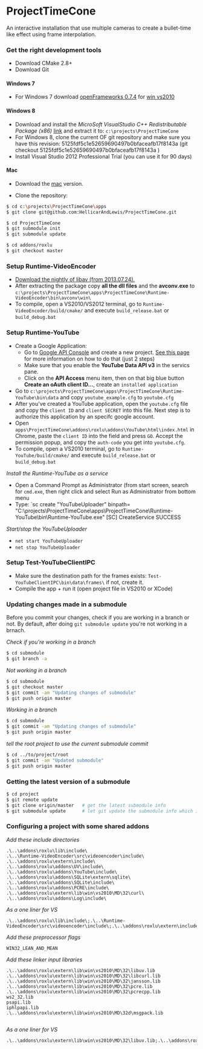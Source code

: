 ProjectTimeCone
===============

An interactive installation that use multiple cameras to create a bullet-time like effect using frame interpolation.

### Get the right development tools
 - Download CMake 2.8+
 - Download Git 

#### Windows 7
- For Windows 7 download [openFrameworks 0.7.4](http://www.openframeworks.cc/download) for  [win vs2010](http://www.openframeworks.cc/versions/v0.7.4/of_v0.7.4_vs2010_release.zip)

#### Windows 8
 - Download and install the _MicroSoft VisualStudio C++ Redistributable Package (x86)_ [link](http://www.microsoft.com/en-us/download/details.aspx?id=5555) and extract it to: `c:\projects\ProjectTimeCone`
 - For Windows 8, clone the current OF git repository and make sure you have this revision: 5125fdf5c1e52659690497b0bfaceafb17f8143a (git checkout 5125fdf5c1e52659690497b0bfaceafb17f8143a )
 - Install Visual Studio 2012 Professional Trial (you can use it for 90 days)

#### Mac
 - Download the [mac](http://www.openframeworks.cc/versions/v0.7.4/of_v0.7.4_osx_release.zip) version. 

- Clone the repository:

````sh
$ cd c:\projects\ProjectTimeCone\apps
$ git clone git@github.com:HellicarAndLewis/ProjectTimeCone.git

$ cd ProjectTimeCone
$ git submodule init
$ git submodule update

$ cd addons/roxlu
$ git checkout master

````

### Setup Runtime-VideoEncoder

- [Download the nightly of libav (from 2013.07.24).](http://win32.libav.org/win32/libav-win32-20130724.7z)
- After extracting the package copy **all the dll files** and the **avconv.exe** to `c:\projects\ProjectTimeCone\apps\ProjectTimeCone\Runtime-VideoEncoder\bin\avconv\win\`
- To compile, open a VS2010/VS2012 terminal, go to `Runtime-VideoEncoder/build/cmake/` and execute `build_release.bat` or `build_debug.bat`


### Setup Runtime-YouTube

- Create a Google Application:
  - Go to [Google API Console](https://code.google.com/apis/console) and create a new project. [See this page](https://developers.google.com/youtube/registering_an_application) for more information on how to do that (just 2 steps)
  - Make sure that you enable the **YouTube Data API v3** in the servics pane.
  - Click on the **API Access** menu item, then on that big blue button **Create an oAuth client ID...**, create an `installed application`
- Go to `c:\projects\ProjectTimeCone\apps\ProjectTimeCone\Runtime-YouTube\bin\data` and copy `youtube_example.cfg` to `youtube.cfg`
- After you've created a YouTube application, open the `youtube.cfg` file and copy the `client ID` and `client SECRET` into this file. Next step is to authorize this application by an specifc google account. 
- Open `apps\ProjectTimeCone\addons\roxlu\addons\YouTube\html\index.html` in Chrome, paste the `client ID` into the field and press `GO`. Accept the permission popup, and copy the `auth-code` you get into `youtube.cfg`.
- To compile, open a VS2010 terminal, go to `Runtime-YouTube/build/cmake/` and execute `build_release.bat` or `build_debug.bat`

_Install the Runtime-YouTube as a service_
- Open a Command Prompt as Administrator (from start screen, search for `cmd.exe`, then right click and select Run as Administrator from bottom menu
- Type: `sc create "YouTubeUploader" binpath= "C:\projects\ProjectTimeCone\apps\ProjectTimeCone\Runtime-YouTube\bin\Runtime-YouTube.exe"
  [SC] CreateService SUCCESS

_Start/stop the YouTubeUploader_
- `net start YouTubeUploader`
- `net stop YouTubeUploader`

### Setup Test-YouTubeClientIPC

- Make sure the destination path for the frames exists: `Test-YouTubeClientIPC\bin\data\frames\` if not, create it.
- Compile the app + run it (open project file in VS2010 or XCode)

### Updating changes made in a submodule

Before you commit your changes, check if you are working in a branch or not. By default,
after doing `git submodule update` you're not working in a brnach. 

_Check if you're working in a branch_

````sh
$ cd submodule
$ git branch -a
````

_Not working in a branch_

````sh
$ cd submodule
$ git checkout master
$ git commit -am "Updating changes of submodule"
$ git push origin master
````

_Working in a branch_

````sh
$ cd submodule
$ git commit -am "Updating changes of submodule"
$ git push origin master
````

_tell the root project to use the current submodule commit_
```sh
$ cd ../to/project/root
$ git commit -am "Updated submodule"
$ git push origin master
````
  
### Getting the latest version of a submodule

````sh
$ cd project
$ git remote update
$ git clone origin/master   # get the latest submodule info
$ git submodule update      # let git update the submodule info which is stored in the root project
````

### Configuring a project with some shared addons

_Add these include directories_

````
.\..\addons\roxlu\lib\include\
.\..\Runtime-VideoEncoder\src\videoencoder\include\
.\..\addons\roxlu\extern\include\
.\..\addons\roxlu\addons\UV\include\
.\..\addons\roxlu\addons\YouTube\include\
.\..\addons\roxlu\addons\SQLite\extern\sqlite\
.\..\addons\roxlu\addons\SQLite\include\
.\..\addons\roxlu\addons\PCRE\include\
.\..\addons\roxlu\extern\lib\win\vs2010\MD\32\curl\
.\..\addons\roxlu\addons\Log\include\
````

_As a one liner for VS_
````
.\..\addons\roxlu\lib\include\;.\..\Runtime-VideoEncoder\src\videoencoder\include\;.\..\addons\roxlu\extern\include\;.\..\addons\roxlu\addons\UV\include\;.\..\addons\roxlu\addons\YouTube\include\;.\..\addons\roxlu\addons\SQLite\extern\sqlite\;.\..\addons\roxlu\addons\SQLite\include\;.\..\addons\roxlu\addons\PCRE\include\;.\..\addons\roxlu\extern\lib\win\vs2010\MD\32\curl\;.\..\addons\roxlu\addons\Log\include\
````

_Add these preprocessor flags_

````
WIN32_LEAN_AND_MEAN
````

_Add these linker input libraries_

````
.\..\addons\roxlu\extern\lib\win\vs2010\MD\32\libuv.lib
.\..\addons\roxlu\extern\lib\win\vs2010\MD\32\libcurl.lib
.\..\addons\roxlu\extern\lib\win\vs2010\MD\32\jansson.lib
.\..\addons\roxlu\extern\lib\win\vs2010\MD\32\pcre.lib
.\..\addons\roxlu\extern\lib\win\vs2010\MD\32\pcrecpp.lib
ws2_32.lib
psapi.lib
iphlpapi.lib
.\..\addons\roxlu\extern\lib\win\vs2010\MD\32d\msgpack.lib
 
````

_As a one liner for VS_
````
.\..\addons\roxlu\extern\lib\win\vs2010\MD\32\libuv.lib;.\..\addons\roxlu\extern\lib\win\vs2010\MD\32\libcurl.lib;.\..\addons\roxlu\extern\lib\win\vs2010\MD\32\jansson.lib;.\..\addons\roxlu\extern\lib\win\vs2010\MD\32\pcre.lib;.\..\addons\roxlu\extern\lib\win\vs2010\MD\32\pcrecpp.lib;ws2_32.lib;psapi.lib;iphlpapi.lib;.\..\addons\roxlu\extern\lib\win\vs2010\MD\32d\msgpack.lib; 
````




